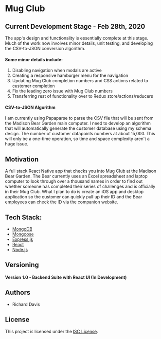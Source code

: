 # Mug Club

## Current Development Stage - Feb 28th, 2020

The app's design and functionality is essentially complete at this stage. Much of the work now involves minor details, unit testing, and developing the CSV-to-JSON conversion algorithm.

#### Some minor details include:
1. Disabling navigation when modals are active
2. Creating a responsive hamburger menu for the navigation
3. Updating Mug Club completion numbers and CSS actions related to customer completion
4. Fix the leading zero issue with Mug Club numbers
5. Transferring rest of functionality over to Redux store/actions/reducers

#### CSV-to-JSON Algorithm
I am currently using Papaparse to parse the CSV file that will be sent from the Madison Bear Garden main computer. I need to develop an algorithm that will automatically generate the customer database using my schema design. The number of customer datapoints numbers at about 15,000. This will only be a one-time operation, so time and space complexity aren't a huge issue.


## Motivation

A full stack React Native app that checks you into Mug Club at the Madison Bear Garden. The Bear currently uses an Excel spreadsheet and laptop computer to look through over a thousand names in order to find out whether someone has completed their series of challenges and is officially in their Mug Club. What I plan to do is create an iOS app and desktop application so the customer can quickly pull up their ID and the Bear employees can check the ID via the companion website.

## Tech Stack:
* [MongoDB](https://www.mongodb.com/)
* [Mongoose](https://mongoosejs.com/)
* [Express.js](https://expressjs.com/)
* [React](https://reactjs.org/)
* [Node.js](https://nodejs.org/en/)

## Versioning
#### Version 1.0 - Backend Suite with React UI (In Development)

## Authors
* Richard Davis

## License
This project is licensed under the [ISC License](https://opensource.org/licenses/ISC).

